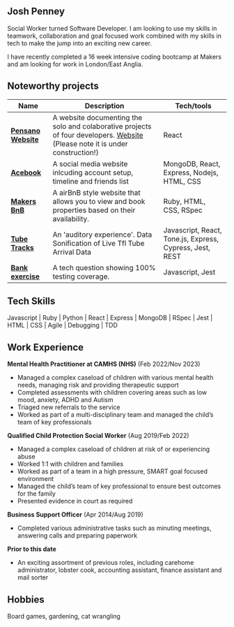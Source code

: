 ## Josh Penney

Social Worker turned Software Developer. I am looking to use my skills in teamwork, collaboration and goal focused work combined with my skills in tech to make the jump into an exciting new career.

I have recently completed a 16 week intensive coding bootcamp at Makers and am looking for work in London/East Anglia.

## Noteworthy projects

| Name                         | Description       | Tech/tools        |
| ---------------------------- | ----------------- | ----------------- |
| **[Pensano Website](https://github.com/Pensano-dev/Pensano-dev)**            | A website documenting the solo and colaborative projects of four developers. [Website](https://pensano.dev) (Please note it is under construction!)| React |
| **[Acebook](https://github.com/josh-p-git/acebook)** | A social media website inlcuding account setup, timeline and friends list | MongoDB, React, Express, Nodejs, HTML, CSS              |
| **[Makers BnB](https://github.com/josh-p-git/makersbnb)** | A airBnB style website that allows you to view and book properties based on their availability. | Ruby, HTML, CSS, RSpec          |
| **[Tube Tracks](https://github.com/josh-p-git/tube-tracks)** | An 'auditory experience'. Data Sonification of Live Tfl Tube Arrival Data | Javascript, React, Tone.js, Express, Cypress, Jest, REST |
| **[Bank exercise](https://github.com/josh-p-git/bank-tech-test-2)** | A tech question showing 100% testing coverage. | Javascript, Jest              |


## Tech Skills

Javascript | Ruby | Python | React | Express | MongoDB | RSpec | Jest | HTML | CSS | Agile | Debugging | TDD

## Work Experience

**Mental Health Practitioner at CAMHS (NHS)** (Feb 2022/Nov 2023)  

* Managed a complex caseload of children with various mental health needs, managing risk and providing therapeutic support
* Completed assessments with children covering areas such as low mood, anxiety, ADHD and Autism
* Triaged new referrals to the service
* Worked as part of a multi-disciplinary team and managed the child’s team of key professionals

**Qualified Child Protection Social Worker** (Aug 2019/Feb 2022)  

* Managed a complex caseload of children at risk of or experiencing abuse 
* Worked 1:1 with children and families
* Worked as part of a team in a high pressure, SMART goal focused environment
* Managed the child’s team of key professional to ensure best outcomes for the family
* Presented evidence in court as required

**Business Support Officer** (Apr 2014/Aug 2019)  

* Completed various administrative tasks such as minuting meetings, answering calls and preparing paperwork

**Prior to this date** 

* An exciting assortment of previous roles, including carehome administrator, lobster cook, accounting assistant, finance assistant and mail sorter

## Hobbies

Board games, gardening, cat wrangling
